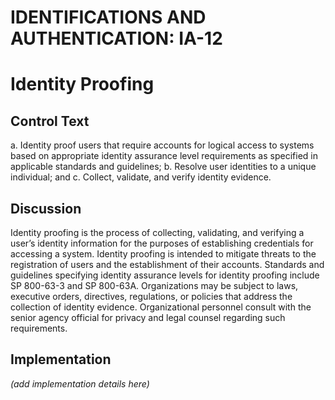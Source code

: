 # IDENTIFICATIONS AND AUTHENTICATION: IA-12
# Identity Proofing

## Control Text


a. Identity proof users that require accounts for logical access to systems based on appropriate identity assurance level requirements as specified in applicable standards and guidelines;
b. Resolve user identities to a unique individual; and
c. Collect, validate, and verify identity evidence.

## Discussion

Identity proofing is the process of collecting, validating, and verifying a user’s identity information for the purposes of establishing credentials for accessing a system. Identity proofing is intended to mitigate threats to the registration of users and the establishment of their accounts. Standards and guidelines specifying identity assurance levels for identity proofing include SP 800-63-3 and SP 800-63A. Organizations may be subject to laws, executive orders, directives, regulations, or policies that address the collection of identity evidence. Organizational personnel consult with the senior agency official for privacy and legal counsel regarding such requirements.

## Implementation

_(add implementation details here)_